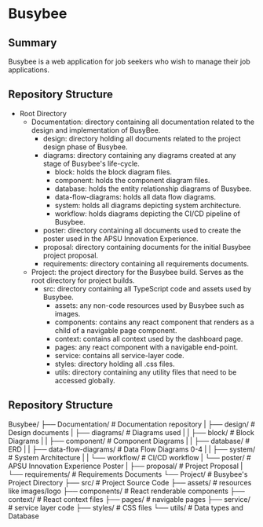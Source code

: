 # Busybee
## Summary
Busybee is a web application for job seekers who wish to manage their job applications.

## Repository Structure
- Root Directory
    - Documentation: directory containing all documentation related to the design and implementation of BusyBee.
        - design: directory holding all documents related to the project design phase of Busybee.
        - diagrams: directory containing any diagrams created at any stage of Busybee's life-cycle.
            - block: holds the block diagram files.
            - component: holds the component diagram files.
            - database: holds the entity relationship diagrams of Busybee.
            - data-flow-diagrams: holds all data flow diagrams.
            - system: holds all diagrams depicting system architecture.
            - workflow: holds diagrams depicting the CI/CD pipeline of Busybee.
        - poster: directory containing all documents used to create the poster used in the APSU Innovation Experience.
        - proposal: directory containing documents for the initial Busybee project proposal.
        - requirements: directory containing all requirements documents.
    - Project: the project directory for the Busybee build. Serves as the root directory for project builds.
        - src: directory containing all TypeScript code and assets used by Busybee.
            - assets: any non-code resources used by Busybee such as images.
            - components: contains any react component that renders as a child of a navigable page component.
            - context: contains all context used by the dashboard page.
            - pages: any react component with a navigable end-point.
            - service: contains all service-layer code.
            - styles: directory holding all .css files.
            - utils: directory containing any utility files that need to be accessed globally.

## Repository Structure

Busybee/
├── Documentation/                  # Documentation repository
|   ├── design/                     # Design documents
|   ├── diagrams/                   # Diagrams used
|   |   ├── block/                  # Block Diagrams
|   |   ├── component/              # Component Diagrams
|   |   ├── database/               # ERD
|   |   ├── data-flow-diagrams/     # Data Flow Diagrams 0-4
|   |   ├── system/                 # System Architecture
|   |   └── workflow/               # CI/CD workflow
|   └── poster/                     # APSU Innovation Experience Poster
|   ├── proposal/                   # Project Proposal
|   └── requirements/               # Requirements Documents
└── Project/                        # Busybee's Project Directory
    ├── src/                        # Project Source Code
    ├── assets/                     # resources like images/logo
    ├── components/                 # React renderable components
    ├── context/                    # React context files
    ├── pages/                      # navigable pages
    ├── service/                    # service layer code
    ├── styles/                     # CSS files
    └── utils/                      # Data types and Database